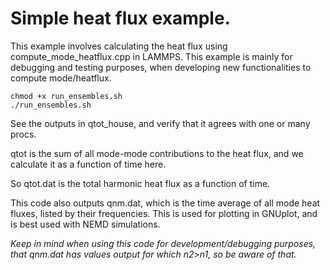 # Simple heat flux example.

This example involves calculating the heat flux using compute_mode_heatflux.cpp in LAMMPS. This example is mainly for debugging and testing purposes, when developing new functionalities to compute mode/heatflux.

    chmod +x run_ensembles.sh
    ./run_ensembles.sh

See the outputs in qtot_house, and verify that it agrees with one or many procs.

qtot is the sum of all mode-mode contributions to the heat flux, and we calculate it as a function of time here. 

So qtot.dat is the total harmonic heat flux as a function of time.

This code also outputs qnm.dat, which is the time average of all mode heat fluxes, <Qnm> listed by their frequencies. This is used for plotting in GNUplot, and is best used with NEMD simulations.

*Keep in mind when using this code for development/debugging purposes, that qnm.dat has values output for which n2>n1, so be aware of that.*
